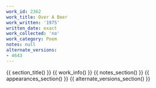 ```yaml
---
work_id: 2362
work_title: Over A Beer
work_written: '1975'
written_date: exact
work_collected: 'no'
work_category: Poem
notes: null
alternate_versions:
- 4643
---
```


{{ section_title() }}
{{ work_info() }}
{{ notes_section() }}
{{ appearances_section() }}
{{ alternate_versions_section() }}